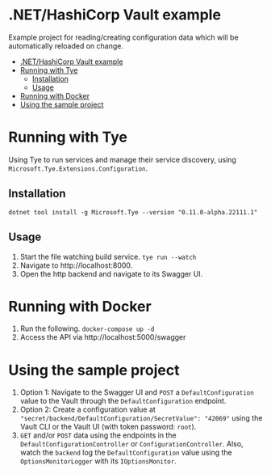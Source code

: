 # .NET/HashiCorp Vault example

Example project for reading/creating configuration data which will be automatically reloaded on change.

- [.NET/HashiCorp Vault example](#nethashicorp-vault-example)
- [Running with Tye](#running-with-tye)
    - [Installation](#installation)
    - [Usage](#usage)
- [Running with Docker](#running-with-docker)
- [Using the sample project](#using-the-sample-project)

# Running with Tye

Using Tye to run services and manage their service discovery, using `Microsoft.Tye.Extensions.Configuration`.

## Installation

`dotnet tool install -g Microsoft.Tye --version "0.11.0-alpha.22111.1"`

## Usage

1. Start the file watching build service.
   `tye run --watch`
2. Navigate to http://localhost:8000.
3. Open the http backend and navigate to its Swagger UI.

# Running with Docker

1. Run the following.
   `docker-compose up -d`
2. Access the API via http://localhost:5000/swagger

# Using the sample project

1. Option 1: Navigate to the Swagger UI and `POST` a `DefaultConfiguration` value to the Vault through
   the `DefaultConfiguration` endpoint.
2. Option 2: Create a configuration value at `"secret/backend/DefaultConfiguration/SecretValue": "42069"` using the
   Vault CLI or the Vault UI (with token password: `root`).
3. `GET` and/or `POST` data using the endpoints in the `DefaultConfigurationController` or `ConfigurationController`.
   Also, watch the `backend` log the `DefaultConfiguration` value using the `OptionsMonitorLogger` with
   its `IOptionsMonitor`.